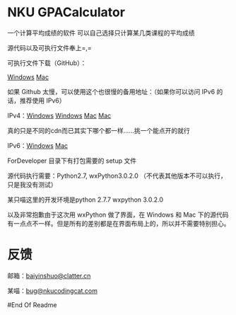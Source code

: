 NKU GPACalculator
=======
一个计算平均成绩的软件
可以自己选择只计算某几类课程的平均成绩

源代码以及可执行文件奉上=,=

可执行文件下载（GitHub）：

[Windows](https://raw.githubusercontent.com/Neon4o4/NKU-GPACalculator/master/NKU-GPACalculator-Win.rar) [Mac](https://raw.githubusercontent.com/Neon4o4/NKU-GPACalculator/master/NKU-GPACalculator-OSX.zip)

如果 Github 太慢，可以使用这个也很慢的备用地址：（如果你可以访问 IPv6 的话，推荐使用 IPv6）

IPv4：[Windows](http://www.clatter.cn/proj/nkucdn/NKU-GPACalculator-Win.rar)  [Windows](http://vps1.nkucodingcat.com/test/cdn/NKU-GPACalculator-Win.rar) [Mac](http://www.clatter.cn/proj/nkucdn/NKU-GPACalculator-OSX.zip)  [Mac](http://vps1.nkucodingcat.com/test/cdn/NKU-GPACalculator-OSX.zip)

真的只是不同的cdn而已其实下哪个都一样……挑一个能点开的就行


IPv6：[Windows](http://ipv6.clatter.cn/proj/nkucdn/NKU-GPACalculator-Win.rar) [Mac](http://ipv6.clatter.cn/proj/nkucdn/NKU-GPACalculator-OSX.zip)

ForDeveloper 目录下有打包需要的 setup 文件

源代码执行需要：Python2.7, wxPython3.0.2.0 （不代表其他版本不可以执行，只是我没有测试）

某只喵这里的开发环境是python 2.7.7 wxpython 3.0.2.0 

以及非常抱歉由于这次用 wxPython 做了界面，在 Windows 和 Mac 下的源代码有一点点不一样。但是所有的差别都是在界面布局上的，所以并不需要特别担心。

反馈
=======
邮箱：[baiyinshuo@clatter.cn](mailto:baiyinshuo@clatter.cn)

某喵：[bug@nkucodingcat.com](mailto:bug@nkucodingcat.com)

#End Of Readme
